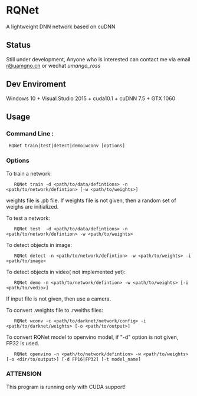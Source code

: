 # RQNet
A lightweight DNN network based on cuDNN
## Status
Still under development, Anyone who is interested can contact me via email r@uamgno.cn or wechat *umango_ross*

## Dev Enviroment
Windows 10 + Visual Studio 2015 + cuda10.1 + cuDNN 7.5 + GTX 1060 

## Usage

### Command Line : 

     RQNet train|test|detect|demo|wconv [options]

### Options

  To train a network:

       RQNet train -d <path/to/data/defintions> -n <path/to/network/defintion> [-w <path/to/weights>]

 weights file is .pb file. If weights file is not given, then a random set of weighs are initialized.


  To test a network:

       RQNet test  -d <path/to/data/defintions> -n <path/to/network/defintion> -w <path/to/weights>


  To detect objects in image:

       RQNet detect -n <path/to/network/defintion> -w <path/to/weights> -i <path/to/image>


  To detect objects in video( not implemented yet):

       RQNet demo -n <path/to/network/defintion> -w <path/to/weights> [-i <path/to/vedio>]
 If input file is not given, then use a camera.


  To convert .weights file to .rweiths files:

       RQNet wconv -c <path/to/darknet/network/config> -i <path/to/darknet/weights> [-o <path/to/output>]
       
  To convert RQNet model to openvino model, if "-d" option is not given, FP32 is used.
  
       RQNet openvino -n <path/to/network/defintion> -w <path/to/weights> [-o <dir/to/output>] [-d FP16|FP32] [-t model_name]


### ATTENSION 

 This program is running only with CUDA support!
